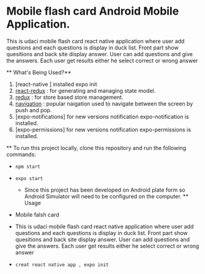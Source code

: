 # Mobile flash card Android Mobile Application.
This is udaci mobile flash card react native application where user add questions and each questions is display in duck list. Front part show quesitions and back site display answer. User can add questions and give the answers. Each user get results either he select correct or wrong answer 

** What's Being Used?**
1. [react-native ] installed expo init 
2. [react-redux](https://www.npmjs.com/package/react-redux) :  for generating and managing state model.
3. [redux](https://www.npmjs.com/package/redux) :  for store based store management.  
4. [navigation](https://reactnavigation.org/docs/getting-started/) : popular naigation used to navigate between  the screen by push and pop. 
5. [expo-notifications] for new versions notification expo-notification is installed.
6. [expo-permissions] for new versions notification expo-permissions is installed.

** To run this project locally, clone this repository and run the following commands:

- `npm start`
- `expo start`
    - Since this project has been developed on Android plate form so Android Simulator will need to be configured on the computer.
** Usage

- Mobile falsh card
- This is udaci mobile flash card react native application where user add questions and each questions is display in duck list. Front part show quesitions and back site display answer. User can add questions and give the answers. Each user get results either he select correct or wrong answer 
- `creat react native app , expo init`
